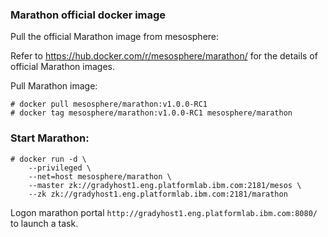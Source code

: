 ### Marathon official docker image

Pull the official Marathon image from mesosphere:

Refer to https://hub.docker.com/r/mesosphere/marathon/ for the details of official Marathon images.


Pull Marathon image:
```
# docker pull mesosphere/marathon:v1.0.0-RC1
# docker tag mesosphere/marathon:v1.0.0-RC1 mesosphere/marathon
```


### Start Marathon:
```
# docker run -d \
    --privileged \
    --net=host mesosphere/marathon \
    --master zk://gradyhost1.eng.platformlab.ibm.com:2181/mesos \
    --zk zk://gradyhost1.eng.platformlab.ibm.com:2181/marathon
```

Logon marathon portal `http://gradyhost1.eng.platformlab.ibm.com:8080/` to launch a task.



